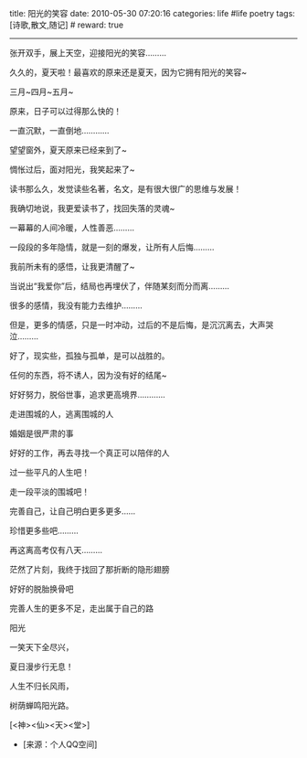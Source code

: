 title: 阳光的笑容 
date: 2010-05-30 07:20:16
categories: life #life poetry
tags: [诗歌,散文,随记]  # <!--more-->
reward: true

---

张开双手，展上天空，迎接阳光的笑容………

久久的，夏天啦！最喜欢的原来还是夏天，因为它拥有阳光的笑容~

三月~四月~五月~

原来，日子可以过得那么快的！

一直沉默，一直倒地…………

望望窗外，夏天原来已经来到了~

惆怅过后，面对阳光，我笑起来了~


<!--more-->


读书那么久，发觉读些名著，名文，是有很大很广的思维与发展！

我确切地说，我更爱读书了，找回失落的灵魂~

一幕幕的人间冷暖，人性善恶………

一段段的多年隐情，就是一刻的爆发，让所有人后悔………

我前所未有的感悟，让我更清醒了~







当说出“我爱你”后，结局也再埋伏了，伴随某刻而分而离………

很多的感情，我没有能力去维护………

但是，更多的情感，只是一时冲动，过后的不是后悔，是沉沉离去，大声哭泣………

好了，现实些，孤独与孤单，是可以战胜的。

任何的东西，将不诱人，因为没有好的结尾~

好好努力，脱俗世事，追求更高境界…………







走进围城的人，逃离围城的人

婚姻是很严肃的事

好好的工作，再去寻找一个真正可以陪伴的人

过一些平凡的人生吧！

走一段平淡的围城吧！

完善自己，让自己明白更多更多……

珍惜更多些吧………





再这离高考仅有八天………

茫然了片刻，我终于找回了那折断的隐形翅膀

好好的脱胎换骨吧

完善人生的更多不足，走出属于自己的路





阳光

一笑天下全尽兴，

夏日漫步行无息！

人生不归长风雨，

树荫蝉鸣阳光路。



[<神><仙><天><堂>]


- [来源：个人QQ空间]
